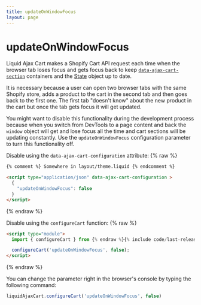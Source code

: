 ```yaml
---
title: updateOnWindowFocus
layout: page
---
```


# updateOnWindowFocus

Liquid Ajax Cart makes a Shopify Cart API request each time when the browser tab loses focus and gets focus back to keep [`data-ajax-cart-section`](/v1/reference/data-ajax-cart-section/) containers and the [State](/v1/reference/state/) object up to date.

It is necessary because a user can open two browser tabs with the same Shopify store, adds a product to the cart in the second tab and then goes back to the first one. The first tab "doesn't know" about the new product in the cart but once the tab gets focus it will get updated.

You might want to disable this functionality during the development process because when you switch from DevTools to a page content and back the `window` object will get and lose focus all the time and cart sections will be updating constantly. Use the `updateOnWindowFocus` configuration parameter to turn this functionality off.

Disable using the `data-ajax-cart-configuration` attribute:
{% raw %}
```html
{% comment %} Somewhere in layout/theme.liquid {% endcomment %}

<script type="application/json" data-ajax-cart-configuration >
  {
    "updateOnWindowFocus": false
  }
</script>
```
{% endraw %}

Disable using the `configureCart` function:
{% raw %}
```html
<script type="module">
  import { configureCart } from {% endraw %}{% include code/last-release-file-name.html asset_url=true %}{% raw %};

  configureCart('updateOnWindowFocus', false);
</script>
```
{% endraw %}

You can change the parameter right in the browser's console by typing the following command: 
```javascript
liquidAjaxCart.configureCart('updateOnWindowFocus', false)
```